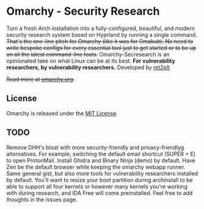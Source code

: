 # Omarchy - Security Research

Turn a fresh Arch installation into a fully-configured, beautiful, and modern security research system based on Hyprland by running a single command. ~~That's the one-line pitch for Omarchy (like it was for Omakub). No need to write bespoke configs for every essential tool just to get started or to be up on all the latest command-line tools.~~ Omarchy-Secresearch is an opinionated take on what Linux can be at its best. **For vulnerability researchers, by vulnerability researchers.**
Developed by [ret2plt](https://ret2p.lt)

~~Read more at [omarchy.org](https://omarchy.org).~~

## License

Omarchy is released under the [MIT License](https://opensource.org/licenses/MIT).

## TODO

Remove DHH's bloat with more security-friendly and privacy-friendlyg alternatives. For example, switching the default email shortcut (SUPER + E) to open ProtonMail. Install Ghidra and Binary Ninja (demo) by default. Have Zen be the default browser while keeping the omarchy webapp runner. Same general gist, but also more tools for vulnerability researchers installed by default. You'll want to resize your boot partition during archinstall to be able to support all four kernels or however many kernels you're working with during research, and IDA Free will come preinstalled. Feel free to add thoughts in the issues page. 
